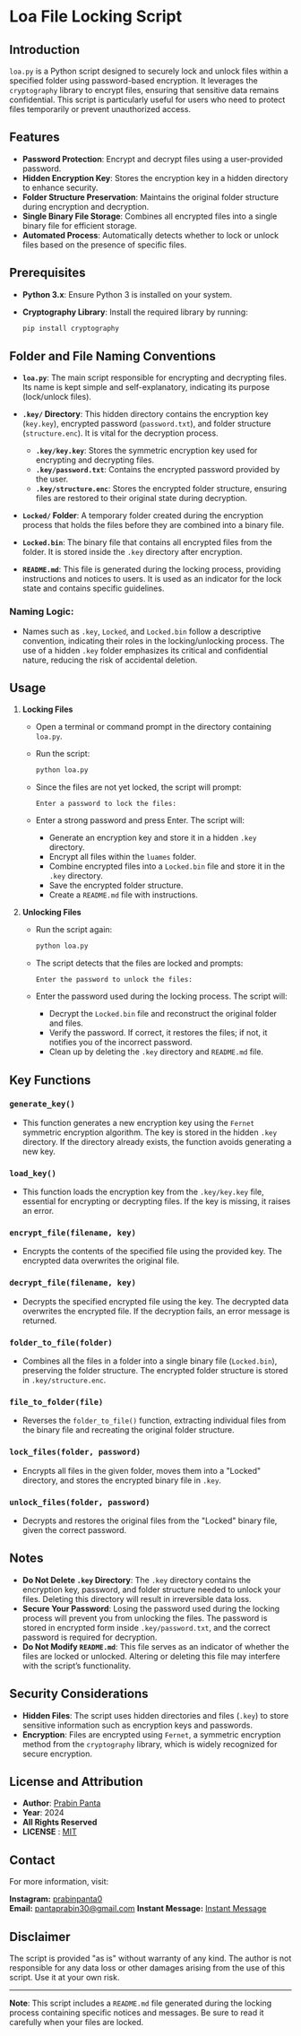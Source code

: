 # Loa File Locking Script

## Introduction

`loa.py` is a Python script designed to securely lock and unlock files within a specified folder using password-based encryption. It leverages the `cryptography` library to encrypt files, ensuring that sensitive data remains confidential. This script is particularly useful for users who need to protect files temporarily or prevent unauthorized access.

## Features

- **Password Protection**: Encrypt and decrypt files using a user-provided password.
- **Hidden Encryption Key**: Stores the encryption key in a hidden directory to enhance security.
- **Folder Structure Preservation**: Maintains the original folder structure during encryption and decryption.
- **Single Binary File Storage**: Combines all encrypted files into a single binary file for efficient storage.
- **Automated Process**: Automatically detects whether to lock or unlock files based on the presence of specific files.

## Prerequisites

- **Python 3.x**: Ensure Python 3 is installed on your system.
- **Cryptography Library**: Install the required library by running:

  ```bash
  pip install cryptography
  ```

## Folder and File Naming Conventions

- **`loa.py`**: The main script responsible for encrypting and decrypting files. Its name is kept simple and self-explanatory, indicating its purpose (lock/unlock files).
- **`.key/` Directory**: This hidden directory contains the encryption key (`key.key`), encrypted password (`password.txt`), and folder structure (`structure.enc`). It is vital for the decryption process.

  - **`.key/key.key`**: Stores the symmetric encryption key used for encrypting and decrypting files.
  - **`.key/password.txt`**: Contains the encrypted password provided by the user.
  - **`.key/structure.enc`**: Stores the encrypted folder structure, ensuring files are restored to their original state during decryption.
- **`Locked/` Folder**: A temporary folder created during the encryption process that holds the files before they are combined into a binary file.
- **`Locked.bin`**: The binary file that contains all encrypted files from the folder. It is stored inside the `.key` directory after encryption.
- **`README.md`**: This file is generated during the locking process, providing instructions and notices to users. It is used as an indicator for the lock state and contains specific guidelines.

### Naming Logic:

- Names such as `.key`, `Locked`, and `Locked.bin` follow a descriptive convention, indicating their roles in the locking/unlocking process. The use of a hidden `.key` folder emphasizes its critical and confidential nature, reducing the risk of accidental deletion.

## Usage

1. **Locking Files**

   - Open a terminal or command prompt in the directory containing `loa.py`.
   - Run the script:

     ```bash
     python loa.py
     ```
   - Since the files are not yet locked, the script will prompt:

     ```
     Enter a password to lock the files:
     ```
   - Enter a strong password and press Enter. The script will:

     - Generate an encryption key and store it in a hidden `.key` directory.
     - Encrypt all files within the `luames` folder.
     - Combine encrypted files into a `Locked.bin` file and store it in the `.key` directory.
     - Save the encrypted folder structure.
     - Create a `README.md` file with instructions.
2. **Unlocking Files**

   - Run the script again:

     ```bash
     python loa.py
     ```
   - The script detects that the files are locked and prompts:

     ```
     Enter the password to unlock the files:
     ```
   - Enter the password used during the locking process. The script will:

     - Decrypt the `Locked.bin` file and reconstruct the original folder and files.
     - Verify the password. If correct, it restores the files; if not, it notifies you of the incorrect password.
     - Clean up by deleting the `.key` directory and `README.md` file.

## Key Functions

### `generate_key()`

- This function generates a new encryption key using the `Fernet` symmetric encryption algorithm. The key is stored in the hidden `.key` directory. If the directory already exists, the function avoids generating a new key.

### `load_key()`

- This function loads the encryption key from the `.key/key.key` file, essential for encrypting or decrypting files. If the key is missing, it raises an error.

### `encrypt_file(filename, key)`

- Encrypts the contents of the specified file using the provided key. The encrypted data overwrites the original file.

### `decrypt_file(filename, key)`

- Decrypts the specified encrypted file using the key. The decrypted data overwrites the encrypted file. If the decryption fails, an error message is returned.

### `folder_to_file(folder)`

- Combines all the files in a folder into a single binary file (`Locked.bin`), preserving the folder structure. The encrypted folder structure is stored in `.key/structure.enc`.

### `file_to_folder(file)`

- Reverses the `folder_to_file()` function, extracting individual files from the binary file and recreating the original folder structure.

### `lock_files(folder, password)`

- Encrypts all files in the given folder, moves them into a "Locked" directory, and stores the encrypted binary file in `.key`.

### `unlock_files(folder, password)`

- Decrypts and restores the original files from the "Locked" binary file, given the correct password.

## Notes

- **Do Not Delete `.key` Directory**: The `.key` directory contains the encryption key, password, and folder structure needed to unlock your files. Deleting this directory will result in irreversible data loss.
- **Secure Your Password**: Losing the password used during the locking process will prevent you from unlocking the files. The password is stored in encrypted form inside `.key/password.txt`, and the correct password is required for decryption.
- **Do Not Modify `README.md`**: This file serves as an indicator of whether the files are locked or unlocked. Altering or deleting this file may interfere with the script’s functionality.

## Security Considerations

- **Hidden Files**: The script uses hidden directories and files (`.key`) to store sensitive information such as encryption keys and passwords.
- **Encryption**: Files are encrypted using `Fernet`, a symmetric encryption method from the `cryptography` library, which is widely recognized for secure encryption.

## License and Attribution

- **Author**: [Prabin Panta](https://github.com/prabinpanta0)
- **Year**: 2024
- **All Rights Reserved**
- **LICENSE** : [MIT](LICENSE)

## Contact
For more information, visit:

**Instagram:** [prabinpanta0](https://www.instagram.com/prabinpanta0/)  
**Email:** [pantaprabin30@gmail.com](mailto:pantaprabin30@gmail.com)
**Instant Message:** [Instant Message](https://prabinpanta0.github.io/glowing-enigma/)

## Disclaimer

The script is provided "as is" without warranty of any kind. The author is not responsible for any data loss or other damages arising from the use of this script. Use it at your own risk.

---

**Note**: This script includes a `README.md` file generated during the locking process containing specific notices and messages. Be sure to read it carefully when your files are locked.
